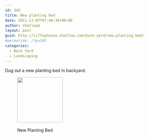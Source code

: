```yaml
---
id: 345
title: New planting bed
date: 2011-11-07T07:40:38+00:00
author: shotlowb
layout: post
guid: http://liffeyhouse.shotlow.com/back-yard/new-planting-bed/
#permalink: /?p=345
categories:
  - Back Yard
  - Landscaping
---
```

Dug out a new planting bed in backyard.<figure id="attachment_344" style="width: 150px" class="wp-caption alignnone">

[<img class="size-thumbnail wp-image-344" title="New Planting Bed" src="/vendor/img/uploads/2011/11/20111107-074018-150x150.jpg" alt="" width="150" height="150" srcset="/vendor/img/uploads/2011/11/20111107-074018-150x150.jpg 150w, /vendor/img/uploads/2011/11/20111107-074018-100x100.jpg 100w" sizes="(max-width: 150px) 100vw, 150px" />](/vendor/img/uploads/2011/11/20111107-074018.jpg)<figcaption class="wp-caption-text">New Planting Bed</figcaption></figure>

&nbsp;

